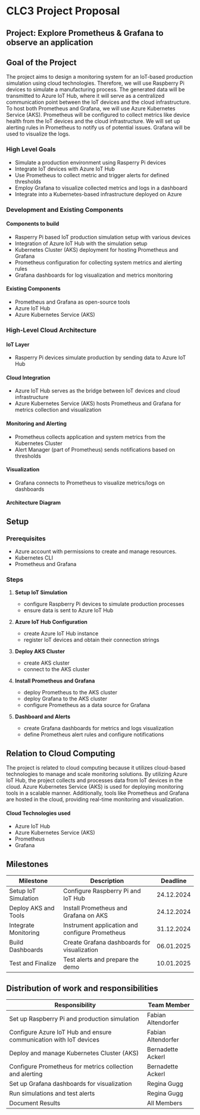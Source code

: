 # CLC3 Project Proposal
## Project: Explore Prometheus & Grafana to observe an application
## Goal of the Project
The project aims to design a monitoring system for an IoT-based production simulation using cloud technologies. Therefore, we will use Raspberry Pi devices to simulate a manufacturing process. The generated data will be transmitted to Azure IoT Hub, where it will serve as a centralized communication point between the IoT devices and the cloud infrastructure. To host both Prometheus and Grafana, we will use Azure Kubernetes Service (AKS). Prometheus will be configured to collect metrics like device health from the IoT devices and the cloud infrastructure. We will set up alerting rules in Prometheus to notify us of potential issues. Grafana will be used to visualize the logs.

### High Level Goals

- Simulate a production environment using Rasperry Pi devices
- Integrate IoT devices with Azure IoT Hub
- Use Prometheus to collect metric and trigger alerts for defined thresholds
- Employ Grafana to visualize collected metrics and logs in a dashboard
- Integrate into a Kubernetes-based infrastructure deployed on Azure


### Development and Existing Components

#### Components to build

- Rasperry Pi based IoT production simulation setup with various devices
- Integration of Azure IoT Hub with the simulation setup
- Kubernetes Cluster (AKS) deployment for hosting Prometheus and Grafana
- Prometheus configuration for collecting system metrics and alerting rules
- Grafana dashboards for log visualization and metrics monitoring

#### Existing Components

- Prometheus and Grafana as open-source tools
- Azure IoT Hub
- Azure Kubernetes Service (AKS)

### High-Level Cloud Architecture

#### IoT Layer
- Rasperry Pi devices simulate production by sending data to Azure IoT Hub

#### Cloud Integration
- Azure IoT Hub serves as the bridge between IoT devices and cloud infrastructure
- Azure Kubernetes Service (AKS) hosts Prometheus and Grafana for metrics collection and visualization

#### Monitoring and Alerting
- Prometheus collects application and system metrics from the Kubernetes Cluster
- Alert Manager (part of Prometheus) sends notifications based on thresholds

#### Visualization
- Grafana connects to Prometheus to visualize metrics/logs on dashboards

#### Architecture Diagram

## Setup
### Prerequisites
- Azure account with permissions to create and manage resources.
- Kubernetes CLI 
- Prometheus and Grafana

### Steps
1. **Setup IoT Simulation**
   - configure Raspberry Pi devices to simulate production processes
   - ensure data is sent to Azure IoT Hub

2. **Azure IoT Hub Configuration**
   - create Azure IoT Hub instance
   - register IoT devices and obtain their connection strings

3. **Deploy AKS Cluster**
   - create AKS cluster
   - connect to the AKS cluster

4. **Install Prometheus and Grafana**
   - deploy Prometheus to the AKS cluster
   - deploy Grafana to the AKS cluster
   - configure Prometheus as a data source for Grafana

5. **Dashboard and Alerts**
   - create Grafana dashboards for metrics and logs visualization
   - define Prometheus alert rules and configure notifications


## Relation to Cloud Computing
The project is related to cloud computing because it utilizes cloud-based technologies to manage and scale monitoring solutions. By utilizing Azure IoT Hub, the project collects and processes data from IoT devices in the cloud. Azure Kubernetes Service (AKS) is used for deploying monitoring tools in a scalable manner. Additionally, tools like Prometheus and Grafana are hosted in the cloud, providing real-time monitoring and visualization.

#### Cloud Technologies used
- Azure IoT Hub
- Azure Kubernetes Service (AKS)
- Prometheus
- Grafana

## Milestones
| Milestone               | Description                                      | Deadline |
|-------------------------|--------------------------------------------------|----------|
| Setup IoT Simulation    | Configure Raspberry Pi and IoT Hub              | 24.12.2024   |
| Deploy AKS and Tools    | Install Prometheus and Grafana on AKS           | 24.12.2024   |
| Integrate Monitoring    | Instrument application and configure Prometheus | 31.12.2024   |
| Build Dashboards        | Create Grafana dashboards for visualization     | 06.01.2025   |
| Test and Finalize       | Test alerts and prepare the demo                | 10.01.2025   |


## Distribution of work and responsibilities

| Responsibility                                                     | Team Member                                      |
|-------------------------------------------------------------------|--------------------------------------------------|
| Set up Raspberry Pi and production simulation                     | Fabian Altendorfer                                |
| Configure Azure IoT Hub and ensure communication with IoT devices | Fabian Altendorfer                                |
| Deploy and manage Kubernetes Cluster (AKS)                         | Bernadette Ackerl                                 |
| Configure Prometheus for metrics collection and alerting           | Bernadette Ackerl                                 |
| Set up Grafana dashboards for visualization                        | Regina Gugg                                      |
| Run simulations and test alerts                                   | Regina Gugg                                      |
| Document Results                                                  | All Members                                      |






